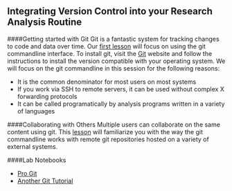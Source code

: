 Integrating Version Control into your Research Analysis Routine
-

####Getting started with Git
Git is a fantastic system for tracking changes to code and data over time.  Our [first lesson](/version_cotrol/tracking_changes/) will focus on using the git commandline interface.
To install git, visit the [Git](http://git-scm.com) website and follow the instructions to install the version compatible with your operating system.
We will focus on the git commandline in this session for the following reasons:

+ It is the common denominator for most users on most systems
+ If you work via SSH to remote servers, it can be used without complex X forwarding protocols
+ It can be called programatically by analysis programs written in a variety of languages

####Collaborating with Others
Multiple users can collaborate on the same content using git.  This [lesson](/version_control/collaboration/) will familiarize you with the way the git commandline works with remote
git repositories hosted on a variety of external systems.

####Lab Notebooks


* [Pro Git](http://git-scm.com/book)
* [Another Git Tutorial](http://nyuccl.org/pages/GitTutorial)
